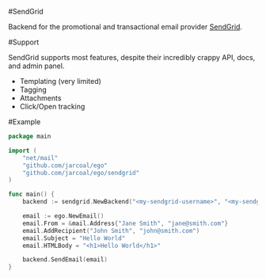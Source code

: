 #SendGrid

Backend for the promotional and transactional email provider [SendGrid](http://sendgrid.com/).

#Support

SendGrid supports most features, despite their incredibly crappy API, docs, and admin panel.

* Templating (very limited)
* Tagging
* Attachments
* Click/Open tracking

#Example

```go
package main

import (
	"net/mail"
	"github.com/jarcoal/ego"
	"github.com/jarcoal/ego/sendgrid"
)

func main() {
	backend := sendgrid.NewBackend("<my-sendgrid-username>", "<my-sendgrid-password>")

	email := ego.NewEmail()
	email.From = &mail.Address{"Jane Smith", "jane@smith.com"}
	email.AddRecipient("John Smith", "john@smith.com")
	email.Subject = "Hello World"
	email.HTMLBody = "<h1>Hello World</h1>"

	backend.SendEmail(email)
}
```